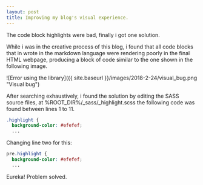 ```yaml
---
layout: post
title: Improving my blog's visual experience.
---
```


The code block highlights were bad, finally i got one solution.

While i was in the creative process of this blog, i found that all code blocks that in wrote in the markdown language were rendering poorly in the final HTML webpage, producing a block of code similar to the one shown in the following image.

![Error using the library]({{ site.baseurl }}/images/2018-2-24/visual_bug.png "Visual bug")

After searching exhaustively, i found the solution by editing the SASS source files, at %ROOT_DIR%/_sass/_highlight.scss the following code was found between lines 1 to 11.

~~~ css
.highlight {
  background-color: #efefef;
  ...
~~~

Changing line two for this:

~~~ css
pre.highlight {
  background-color: #efefef;
  ...
~~~

Eureka! Problem solved.
